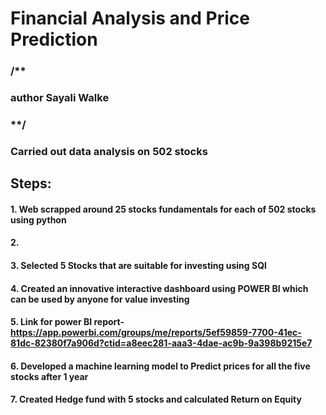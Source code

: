 # Financial Analysis and Price Prediction
### /**

### author Sayali Walke

### **/

### Carried out data analysis on 502 stocks

## Steps:
#### 1. Web scrapped around 25 stocks fundamentals for each of 502 stocks using python
#### 2. 
#### 3. Selected 5 Stocks that are suitable for investing using SQl
#### 4. Created an innovative interactive dashboard using POWER BI which can be used by anyone for value investing
#### 5. Link for power BI report- https://app.powerbi.com/groups/me/reports/5ef59859-7700-41ec-81dc-82380f7a906d?ctid=a8eec281-aaa3-4dae-ac9b-9a398b9215e7
#### 6. Developed a machine learning model to Predict prices for all the five stocks after 1 year 
#### 7. Created Hedge fund with 5 stocks and calculated Return on Equity

